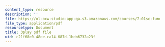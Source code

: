 ```yaml
---
content_type: resource
description: ''
file: https://ol-ocw-studio-app-qa.s3.amazonaws.com/courses/7-01sc-fundamentals-of-biology-fall-2011/c21f68c048eeca14687d1beb6732a23f_x_vlxGFrZLY.pdf
file_type: application/pdf
resourcetype: Document
title: 3play pdf file
uid: c21f68c0-48ee-ca14-687d-1beb6732a23f
---
```

